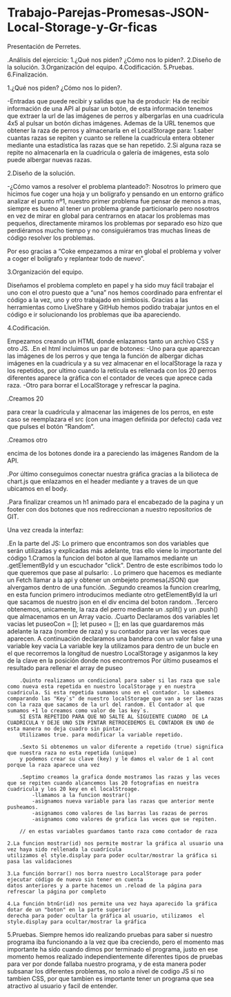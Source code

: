 # Trabajo-Parejas-Promesas-JSON-Local-Storage-y-Gr-ficas
Presentación de Perretes.

.Análisis del ejercicio:
	1.¿Qué nos piden? ¿Cómo nos lo piden?.
	2.Diseño de la solución.
	3.Organización del equipo.
	4.Codificación. 
	5.Pruebas.
	6.Finalización.
	
1.¿Qué nos piden? ¿Cómo nos lo piden?.

-Entradas que puede recibir y salidas que ha de producir: Ha de recibir información de una API al pulsar un botón, de esta información tenemos que extraer la url de las imágenes de perros y albergarlas en una cuadricula 4x5 al pulsar un botón dichas imágenes. Ademas de la URL tenemos que obtener la raza de perros y almacenarla en el LocalStorage para: 
	1.saber cuantas razas se repiten y cuanto se rellene la cuadricula entera obtener mediante una estadística las razas que se han repetido.
	2.Si alguna raza se repite no almacenarla en la cuadricula o galería de imágenes, esta solo puede albergar nuevas razas.


2.Diseño de la solución.

-¿Cómo vamos a resolver el problema planteado?: Nosotros lo primero que hicimos fue coger una hoja y un bolígrafo y pensando en un entorno gráfico analizar el punto nº1, nuestro primer problema fue pensar de menos a mas, siempre es bueno al tener un problema grande particionarlo pero nosotros en vez de mirar en global para centrarnos en atacar los problemas mas pequeños, directamente miramos los problemas por separado eso hizo que perdiéramos mucho tiempo y no consiguiéramos tras muchas lineas de código resolver los problemas.

Por eso gracias a “Coke empezamos a mirar en global el problema y volver a coger el bolígrafo y replantear todo de nuevo”.

3.Organización del equipo.

Diseñamos el problema completo en papel y ha sido muy fácil trabajar el uno con el otro puesto que a “una” nos hemos coordinado para enfrentar el código a la vez, uno y otro trabajado en simbiosis.
Gracias a las herramientas como LiveShare y GitHub hemos podido trabajar juntos en el código e ir solucionando los problemas que iba apareciendo.


4.Codificación.

Empezamos creando un HTML donde enlazamos tanto un archivo CSS y otro JS.
.En el html incluimos un par de botones:
	-Uno para que aparezcan las imágenes de los perros y que tenga la función de albergar dichas imágenes en la cuadricula y a su vez almacenar en el localStorage la raza y los repetidos, por ultimo cuando la retícula es rellenada con los 20 perros diferentes aparece la gráfica con el contador de veces que aprece cada raza.
	-Otro para borrar el LocalStorage y refrescar la pagina.

.Creamos 20 <div> para crear la cuadricula y almacenar las imágenes de los perros, en este caso se reemplazara el src (con una imagen definida por defecto) cada vez que pulses el botón “Random”.

.Creamos otro <div> encima de los botones donde ira a pareciendo las imágenes Random de la API.

.Por último conseguimos conectar nuestra gráfica gracias a la bilioteca de chart.js que enlazamos en el header mediante  <script src="https://cdn.jsdelivr.net/npm/chart.js"></script>
y a traves de un <canvas> que ubicamos en el body.
   

.Para finalizar creamos un h1 animado para el encabezado de la pagina y un footer con dos botones que nos redireccionan a nuestro repositorios de GIT.

Una vez creada la interfaz:

.En la parte del JS:
Lo primero que encontramos son dos variables que serán utilizadas y explicadas más adelante, tras ello viene lo
importante del código
    1.Cramos la funcion del boton al que llamamos mediante un .getElementById y un escuchador "click". Dentro de este escribimos todo lo que queremos que pase al pulsarlo:
        . Lo primero que hacemos es mediante un Fetch llamar a la api y obtener un ombejeto promesa(JSON) que alvergamos dentro de una función.
        .Segundo creamos la funcion crearImg, en esta funcion primero introducimos mediante otro getElementById la url que sacamos de nuestro json en el div encima del boton random.
        .Tercero obtenemos, unicamente, la raza del perro mediante un .split() y un .push() que almacenamos en un Array vacio.
        .Cuarto Declaramos dos variables let vacias let puseoCon = []; let puseo = []; en las que guardaremos
		más adelante la raza (nombre de raza) y su contador para ver las veces que aparecen. A continuación
		declaramos una bandera con un valor false y una variable key vacia
		La variable key la utilizamos para dentro de un bucle en el que recorremos la longitud de nuestro
		LocalStorage y asiganmos la key de la clave en la posición donde nos encontremos
		Por último puseamos el resultado para rellenar el array de puseo  
        
        .Quinto realizamos un condicional para saber si las raza que sale como nueva esta repetida en nuestro localStorage y en nuestra cuadricula. Si esta repetida sumamos uno en el contador. lo sabemos comparando las "Key`s" de nuestro localStorage que van a ser las razas con la raza que sacamos de la url del random. El Contador al que sumamos +1 lo creamos como valor de las key`s.
        SI ESTA REPETIDO PARA QUE NO SALTE AL SIGUIENTE CUADRO  DE LA CUADRICULA Y DEJE UNO SIN PINTAR RETROCEDEMOS EL CONTADOR EN UNO de esta manera no deja cuadro sin pintar.
        Utilizamos true. para modificar la variable repetido.

		.Sexto Si obtenemos un valor diferente a repetido (true) significa que nuestra raza no esta repetida (unique)
		y podemos crear su clave (key) y le damos el valor de 1 al cont porque la raza aparece una vez
		
        .Septimo creamos la grafica donde mostramos las razas y las veces que se repiten cuando alcancemos las 20 fotografias en nuestra cuadricula y los 20 key en el localStroage.
            -llamamos a la funcion mostrar()
            -asignamos nueva variable para las razas que anterior mente pusheamos.
            -asignamos como valores de las barras las razas de perros
            -asignamos como valores de grafica las veces que se repiten.

        // en estas variables guardamos tanto raza como contador de raza

	2.La funcion mostrar(id) nos permite mostrar la gráfica al usuario una vez haya sido rellenada la cuadrícula
	utilizamos el style.display para poder ocultar/mostrar la gráfica si pasa las validaciones

	3.La función borrar() nos borra nuestro LocalStorage para poder ejecutar código de nuevo sin tener en cuenta
	datos anteriores y a parte hacemos un .reload de la página para refrescar la página por completo
	
	4.La función btnGr(id) nos permite una vez haya aparecido la gráfica dotar de un "boton" en la parte superior
	derecha para poder ocultar la gráfica al usuario, utilizamos  el style.display para ocultar/mostrar la gráfica




5.Pruebas.
Siempre hemos ido realizando pruebas para saber si nuestro programa iba funcionando a la vez que iba creciendo, pero el momento mas importante ha sido cuando dimos por terminado el programa, justo en ese momento hemos realizado independientemente diferentes tipos de pruebas para ver por donde fallaba nuestro programa, y de esta manera poder subsanar los diferentes problemas, no solo a nivel de codigo JS si no tambien CSS, por que tambien es importante tener un programa que sea atractivo al usuario y facil de entender.

